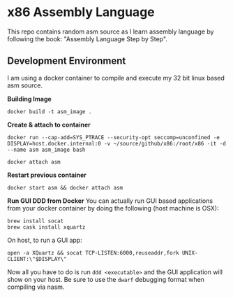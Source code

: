 # x86 Assembly Language

This repo contains random asm source as I learn assembly language by following the book: "Assembly Language Step by Step".

## Development Environment
I am using a docker container to compile and execute my 32 bit linux based asm source. 

**Building Image**
```
docker build -t asm_image .
```

**Create & attach to container**
```
docker run --cap-add=SYS_PTRACE --security-opt seccomp=unconfined -e DISPLAY=host.docker.internal:0 -v ~/source/github/x86:/root/x86 -it -d --name asm asm_image bash

docker attach asm
```

**Restart previous container**
```
docker start asm && docker attach asm
```

**Run GUI DDD from Docker**
You can actually run GUI based applications from your docker container by doing the following (host machine is OSX):

```
brew install socat
brew cask install xquartz
```

On host, to run a GUI app:
```
open -a XQuartz && socat TCP-LISTEN:6000,reuseaddr,fork UNIX-CLIENT:\"$DISPLAY\"
```

Now all you have to do is run ```ddd <executable>``` and the GUI application will show on your host. Be sure to use the
`dwarf` debugging format when compiling via nasm.